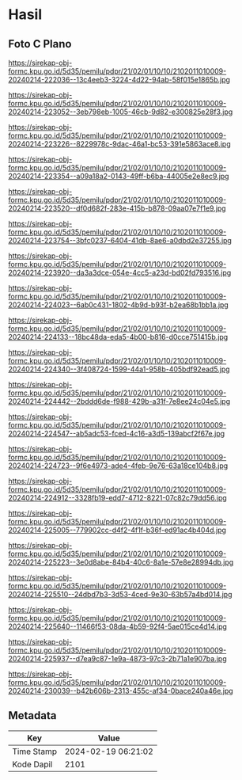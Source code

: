 # Hasil

## Foto C Plano

https://sirekap-obj-formc.kpu.go.id/5d35/pemilu/pdpr/21/02/01/10/10/2102011010009-20240214-222036--13c4eeb3-3224-4d22-94ab-58f015e1865b.jpg

https://sirekap-obj-formc.kpu.go.id/5d35/pemilu/pdpr/21/02/01/10/10/2102011010009-20240214-223052--3eb798eb-1005-46cb-9d82-e300825e28f3.jpg

https://sirekap-obj-formc.kpu.go.id/5d35/pemilu/pdpr/21/02/01/10/10/2102011010009-20240214-223226--8229978c-9dac-46a1-bc53-391e5863ace8.jpg

https://sirekap-obj-formc.kpu.go.id/5d35/pemilu/pdpr/21/02/01/10/10/2102011010009-20240214-223354--a09a18a2-0143-49ff-b6ba-44005e2e8ec9.jpg

https://sirekap-obj-formc.kpu.go.id/5d35/pemilu/pdpr/21/02/01/10/10/2102011010009-20240214-223520--df0d682f-283e-415b-b878-09aa07e7f1e9.jpg

https://sirekap-obj-formc.kpu.go.id/5d35/pemilu/pdpr/21/02/01/10/10/2102011010009-20240214-223754--3bfc0237-6404-41db-8ae6-a0dbd2e37255.jpg

https://sirekap-obj-formc.kpu.go.id/5d35/pemilu/pdpr/21/02/01/10/10/2102011010009-20240214-223920--da3a3dce-054e-4cc5-a23d-bd02fd793516.jpg

https://sirekap-obj-formc.kpu.go.id/5d35/pemilu/pdpr/21/02/01/10/10/2102011010009-20240214-224023--6ab0c431-1802-4b9d-b93f-b2ea68b1bb1a.jpg

https://sirekap-obj-formc.kpu.go.id/5d35/pemilu/pdpr/21/02/01/10/10/2102011010009-20240214-224133--18bc48da-eda5-4b00-b816-d0cce751415b.jpg

https://sirekap-obj-formc.kpu.go.id/5d35/pemilu/pdpr/21/02/01/10/10/2102011010009-20240214-224340--3f408724-1599-44a1-958b-405bdf92ead5.jpg

https://sirekap-obj-formc.kpu.go.id/5d35/pemilu/pdpr/21/02/01/10/10/2102011010009-20240214-224442--2bddd6de-f988-429b-a31f-7e8ee24c04e5.jpg

https://sirekap-obj-formc.kpu.go.id/5d35/pemilu/pdpr/21/02/01/10/10/2102011010009-20240214-224547--ab5adc53-fced-4c16-a3d5-139abcf2f67e.jpg

https://sirekap-obj-formc.kpu.go.id/5d35/pemilu/pdpr/21/02/01/10/10/2102011010009-20240214-224723--9f6e4973-ade4-4feb-9e76-63a18ce104b8.jpg

https://sirekap-obj-formc.kpu.go.id/5d35/pemilu/pdpr/21/02/01/10/10/2102011010009-20240214-224912--3328fb19-edd7-4712-8221-07c82c79dd56.jpg

https://sirekap-obj-formc.kpu.go.id/5d35/pemilu/pdpr/21/02/01/10/10/2102011010009-20240214-225005--779902cc-d4f2-4f1f-b36f-ed91ac4b404d.jpg

https://sirekap-obj-formc.kpu.go.id/5d35/pemilu/pdpr/21/02/01/10/10/2102011010009-20240214-225223--3e0d8abe-84b4-40c6-8a1e-57e8e28994db.jpg

https://sirekap-obj-formc.kpu.go.id/5d35/pemilu/pdpr/21/02/01/10/10/2102011010009-20240214-225510--24dbd7b3-3d53-4ced-9e30-63b57a4bd014.jpg

https://sirekap-obj-formc.kpu.go.id/5d35/pemilu/pdpr/21/02/01/10/10/2102011010009-20240214-225640--11466f53-08da-4b59-92f4-5ae015ce4d14.jpg

https://sirekap-obj-formc.kpu.go.id/5d35/pemilu/pdpr/21/02/01/10/10/2102011010009-20240214-225937--d7ea9c87-1e9a-4873-97c3-2b71a1e907ba.jpg

https://sirekap-obj-formc.kpu.go.id/5d35/pemilu/pdpr/21/02/01/10/10/2102011010009-20240214-230039--b42b606b-2313-455c-af34-0bace240a46e.jpg


## Metadata

| Key        | Value               |
| ---------- | ------------------- |
| Time Stamp | 2024-02-19 06:21:02 |
| Kode Dapil | 2101                |



